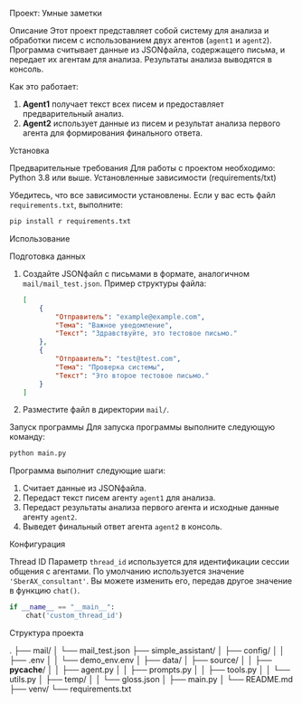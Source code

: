  Проект: Умные заметки

 Описание
Этот проект представляет собой систему для анализа и обработки писем с использованием двух агентов (`agent1` и `agent2`). Программа считывает данные из JSONфайла, содержащего письма, и передает их агентам для анализа. Результаты анализа выводятся в консоль.

 Как это работает:
1. **Agent1** получает текст всех писем и предоставляет предварительный анализ.
2. **Agent2** использует данные из писем и результат анализа первого агента для формирования финального ответа.



 Установка

 Предварительные требования
Для работы с проектом необходимо:
 Python 3.8 или выше.
 Установленные зависимости (requirements/txt)

Убедитесь, что все зависимости установлены. Если у вас есть файл `requirements.txt`, выполните:
```bash
pip install r requirements.txt
```

 Использование

 Подготовка данных
1. Создайте JSONфайл с письмами в формате, аналогичном `mail/mail_test.json`. Пример структуры файла:
   ```json
   [
       {
           "Отправитель": "example@example.com",
           "Тема": "Важное уведомление",
           "Текст": "Здравствуйте, это тестовое письмо."
       },
       {
           "Отправитель": "test@test.com",
           "Тема": "Проверка системы",
           "Текст": "Это второе тестовое письмо."
       }
   ]
   ```

2. Разместите файл в директории `mail/`.

 Запуск программы
Для запуска программы выполните следующую команду:
```bash
python main.py
```

Программа выполнит следующие шаги:
1. Считает данные из JSONфайла.
2. Передаст текст писем агенту `agent1` для анализа.
3. Передаст результаты анализа первого агента и исходные данные агенту `agent2`.
4. Выведет финальный ответ агента `agent2` в консоль.


 Конфигурация

 Thread ID
Параметр `thread_id` используется для идентификации сессии общения с агентами. По умолчанию используется значение `'SberAX_consultant'`. Вы можете изменить его, передав другое значение в функцию `chat()`.

```python
if __name__ == "__main__":
    chat('custom_thread_id')
```

 Структура проекта

.
├── mail/
│   └── mail_test.json
├── simple_assistant/
│   ├── config/
│   │   ├── .env
│   │   └── demo_env.env
│   ├── data/
│   ├── source/
│   │   ├── __pycache__/
│   │   ├── agent.py
│   │   ├── prompts.py
│   │   ├── tools.py
│   │   └── utils.py
│   ├── temp/
│   │   └── gloss.json
│   ├── main.py
│   └── README.md
├── venv/
└── requirements.txt
